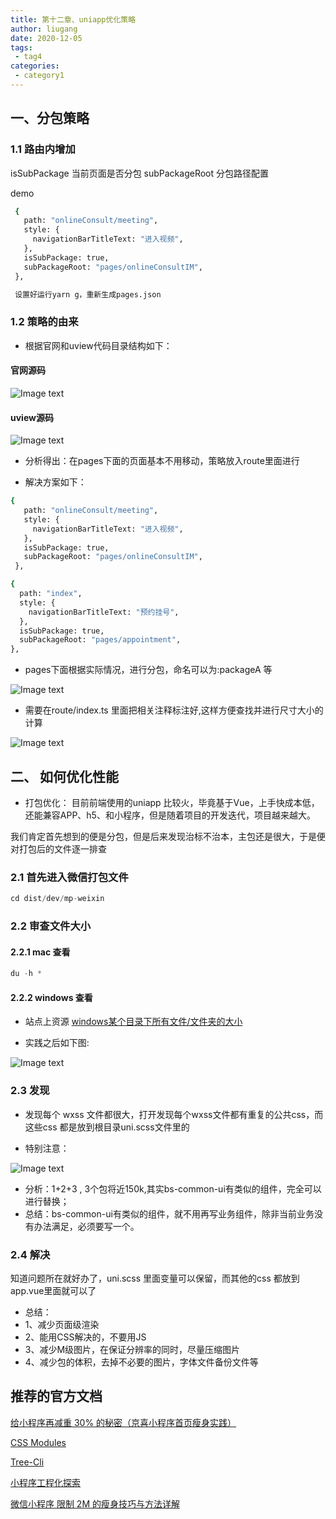 ```yaml
---
title: 第十二章、uniapp优化策略
author: liugang
date: 2020-12-05
tags:
 - tag4
categories:
 - category1
---
```


<Boxx  changeTime="5000"/>  

## 一、分包策略

### 1.1 路由内增加

 isSubPackage 当前页面是否分包
 subPackageRoot  分包路径配置

 demo

 ``` bash
  {
    path: "onlineConsult/meeting",
    style: {
      navigationBarTitleText: "进入视频",
    },
    isSubPackage: true,
    subPackageRoot: "pages/onlineConsultIM",
  },

  设置好运行yarn g，重新生成pages.json
  ```

### 1.2 策略的由来

* 根据官网和uview代码目录结构如下：

#### 官网源码

![Image text](../assets/images/ui/subpackageOne.jpeg)

#### uview源码

![Image text](../assets/images/ui/subpackageTwo.jpeg)

* 分析得出：在pages下面的页面基本不用移动，策略放入route里面进行

* 解决方案如下：

 ``` bash
 {
    path: "onlineConsult/meeting",
    style: {
      navigationBarTitleText: "进入视频",
    },
    isSubPackage: true,
    subPackageRoot: "pages/onlineConsultIM",
  },
  ```

  ``` bash
  {
    path: "index",
    style: {
      navigationBarTitleText: "预约挂号",
    },
    isSubPackage: true,
    subPackageRoot: "pages/appointment",
  },
  ```

* pages下面根据实际情况，进行分包，命名可以为:packageA 等

![Image text](../assets/images/ui/subpackageFour.jpeg)

* 需要在route/index.ts 里面把相关注释标注好,这样方便查找并进行尺寸大小的计算

![Image text](../assets/images/ui/subpackageThree.jpeg)

## 二、 如何优化性能

* 打包优化：
目前前端使用的uniapp 比较火，毕竟基于Vue，上手快成本低，还能兼容APP、h5、和小程序，但是随着项目的开发迭代，项目越来越大。

我们肯定首先想到的便是分包，但是后来发现治标不治本，主包还是很大，于是便对打包后的文件逐一排查

### 2.1 首先进入微信打包文件

```javascript
cd dist/dev/mp-weixin
```

### 2.2 审查文件大小

#### 2.2.1 mac 查看

```javascript
du -h *
```

#### 2.2.2 windows 查看

* 站点上资源
[windows某个目录下所有文件/文件夹的大小](http://t.zoukankan.com/gered-p-10208281.html)

* 实践之后如下图:

![Image text](../assets/images/document/package-size.png)

### 2.3 发现

* 发现每个 wxss 文件都很大，打开发现每个wxss文件都有重复的公共css，而这些css 都是放到根目录uni.scss文件里的

* 特别注意：

![Image text](../assets/images/document/package-dist.jpeg)

* 分析：1+2+3 , 3个包将近150k,其实bs-common-ui有类似的组件，完全可以进行替换；
* 总结：bs-common-ui有类似的组件，就不用再写业务组件，除非当前业务没有办法满足，必须要写一个。

### 2.4 解决

知道问题所在就好办了，uni.scss 里面变量可以保留，而其他的css 都放到app.vue里面就可以了

* 总结：
* 1、减少页面级渲染
* 2、能用CSS解决的，不要用JS
* 3、减少M级图片，在保证分辨率的同时，尽量压缩图片
* 4、减少包的体积，去掉不必要的图片，字体文件备份文件等

## 推荐的官方文档

[给小程序再减重 30% 的秘密​（京喜小程序首页瘦身实践）](https://mp.weixin.qq.com/s/wOGMqir2FHejq78MaZGuiA)

[CSS Modules](https://github.com/css-modules/css-modules)

[Tree-Cli](https://github.com/MrRaindrop/tree-cli)

[小程序工程化探索](https://mp.weixin.qq.com/s/_NSJTQ-4-8gTnwTVK-tn0A)

[微信小程序 限制 2M 的瘦身技巧与方法详解](https://blog.csdn.net/wlanye/article/details/73457700)
